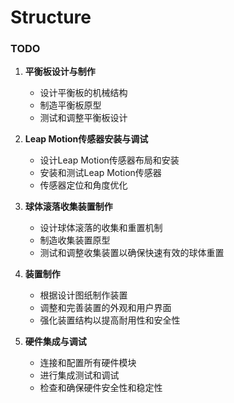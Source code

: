 # Structure
### TODO

1. **平衡板设计与制作**
   - 设计平衡板的机械结构
   - 制造平衡板原型
   - 测试和调整平衡板设计

2. **Leap Motion传感器安装与调试**
   - 设计Leap Motion传感器布局和安装
   - 安装和测试Leap Motion传感器
   - 传感器定位和角度优化

3. **球体滚落收集装置制作**
   - 设计球体滚落的收集和重置机制
   - 制造收集装置原型
   - 测试和调整收集装置以确保快速有效的球体重置

4. **装置制作**
   - 根据设计图纸制作装置
   - 调整和完善装置的外观和用户界面
   - 强化装置结构以提高耐用性和安全性

5. **硬件集成与调试**
   - 连接和配置所有硬件模块
   - 进行集成测试和调试
   - 检查和确保硬件安全性和稳定性
